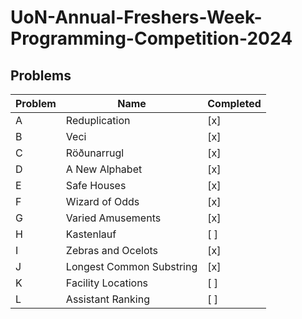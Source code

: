 # UoN-Annual-Freshers-Week-Programming-Competition-2024

## Problems

|Problem|Name|Completed|
|-------|----|---------|
|A|Reduplication|[x]|
|B|Veci|[x]|
|C|Röðunarrugl|[x]|
|D|A New Alphabet|[x]|
|E|Safe Houses|[x]|
|F|Wizard of Odds|[x]|
|G|Varied Amusements|[x]|
|H|Kastenlauf|[ ]|
|I|Zebras and Ocelots|[x]|
|J|Longest Common Substring|[x]|
|K|Facility Locations|[ ]|
|L|Assistant Ranking|[ ]|
